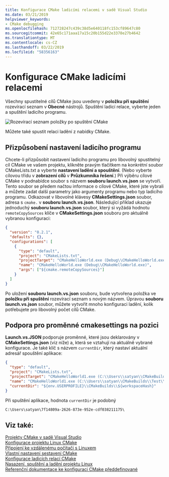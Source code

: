 ```yaml
---
title: Konfigurace CMake ladicími relacemi v sadě Visual Studio
ms.date: 03/21/2019
helpviewer_keywords:
- CMake debugging
ms.openlocfilehash: 712728247c439c38d5e640118fc153cf89647c80
ms.sourcegitcommit: 42e65c171aaa17a15c20b155d22e3378e27b4642
ms.translationtype: MT
ms.contentlocale: cs-CZ
ms.lasthandoff: 03/22/2019
ms.locfileid: "58356163"
---
```

# <a name="configure-cmake-debugging-sessions"></a>Konfigurace CMake ladicími relacemi

Všechny spustitelné cílů CMake jsou uvedeny v **položku při spuštění** rozevírací seznam v **Obecné** nástrojů. Spuštění ladicí relace, vyberte jeden a spuštění ladicího programu.

![Rozevírací seznam položky po spuštění CMake](media/cmake-startup-item-dropdown.png "CMake spouštěcí položka rozevíracího seznamu")

Můžete také spustit relaci ladění z nabídky CMake.

## <a name="customize-debugger-settings"></a>Přizpůsobení nastavení ladicího programu

Chcete-li přizpůsobit nastavení ladicího programu pro libovolný spustitelný cíl CMake ve vašem projektu, klikněte pravým tlačítkem na konkrétní soubor CMakeLists.txt a vyberte **nastavení ladění a spouštění**. (Nebo vyberte cílovou třídu v **zobrazení cílů** v **Průzkumníka řešení**.) Při výběru cílové CMake v podnabídce soubor s názvem **souboru launch.vs.json** se vytvoří. Tento soubor se předem načtou informace o cílové CMake, které jste vybrali a můžete zadat další parametry jako argumenty programu nebo typ ladicího programu. Odkazovat v libovolné klávesy **CMakeSettings.json** soubor, adresa s `cmake.` v **souboru launch.vs.json**. Následující příklad ukazuje jednoduchý **souboru launch.vs.json** soubor, který si vyžádá hodnotu `remoteCopySources` klíče v **CMakeSettings.json** souboru pro aktuálně vybranou konfiguraci:

```json
{
  "version": "0.2.1",
  "defaults": {},
  "configurations": [
    {
      "type": "default",
      "project": "CMakeLists.txt",
      "projectTarget": "CMakeHelloWorld.exe (Debug\\CMakeHelloWorld.exe)",
      "name": "CMakeHelloWorld.exe (Debug\\CMakeHelloWorld.exe)",
      "args": ["${cmake.remoteCopySources}"]
    }
  ]
}
```

Po uložení **souboru launch.vs.json** souboru, bude vytvořena položka ve **položku při spuštění** rozevírací seznam s novým názvem. Úpravou **souboru launch.vs.json** soubor, můžete vytvořit mnoho konfiguraci ladění, kolik potřebujete pro libovolný počet cílů CMake.

## <a name="support-for-cmakesettings-variables"></a>Podpora pro proměnné cmakesettings na pozici

 **Launch.vs.JSON** podporuje proměnné, které jsou deklarovány v **CMakeSettings.json** (viz níže) a, která se vztahují na aktuálně vybrané konfigurace. Je také klíč s názvem `currentDir`, který nastaví aktuální adresář spouštění aplikace:

```json
{
  "type": "default",
  "project": "CMakeLists.txt",
  "projectTarget": "CMakeHelloWorld1.exe (C:\\Users\\satyan\\CMakeBuilds\\Test\\Debug\\CMakeHelloWorld1.exe)",
  "name": "CMakeHelloWorld1.exe (C:\\Users\\satyan\\CMakeBuilds\\Test\\Debug\\CMakeHelloWorld1.exe)",
  "currentDir": "${env.USERPROFILE}\\CMakeBuilds\\${workspaceHash}"
}
```

Při spuštění aplikace, hodnota `currentDir` je podobný

```cmd
C:\Users\satyan\7f14809a-2626-873e-952e-cdf038211175\
```
## <a name="see-also"></a>Viz také:

[Projekty CMake v sadě Visual Studio](cmake-projects-in-visual-studio.md)<br/>
[Konfigurace projektu Linux CMake](../linux/cmake-linux-project.md)<br/>
[Připojení ke vzdálenému počítači s Linuxem](../linux/connect-to-your-remote-linux-computer.md)<br/>
[Vlastní nastavení sestavení CMake](customize-cmake-settings.md)<br/>
[Konfigurace ladicích relací CMake](configure-cmake-debugging-sessions.md)<br/>
[Nasazení, spuštění a ladění projektu Linux](../linux/deploy-run-and-debug-your-linux-project.md)<br/>
[Referenční dokumentace ke konfiguraci CMake předdefinované](cmake-predefined-configuration-reference.md)<br/>